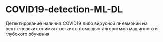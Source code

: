 # COVID19-detection-ML-DL
 Детектирование наличия COVID19 либо вирусной пневмонии на рентгеновских снимках легких с помощью алгоритмов машинного и глубокого обучения
